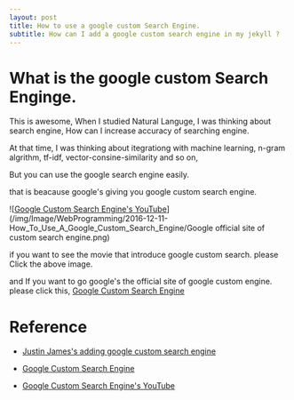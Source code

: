 ```yaml
---
layout: post
title: How to use a google custom Search Engine.
subtitle: How can I add a google custom search engine in my jekyll ?
---
```


# What is the google custom Search Enginge. 

  This is awesome, When I studied Natural Languge, I was thinking about search engine, How can I increase accuracy of searching engine. 
  
  At that time, I was thinking about itegrationg with machine learning, n-gram algrithm, tf-idf, vector-consine-similarity and so on, 
  
  But you can use the google search engine easily. 
  
  that is beacause google's giving you google custom search engine.
  
  ![[Google Custom Search Engine's YouTube](https://www.youtube.com/watch?v=Qd9z48Bo8ZA)](/img/Image/WebProgramming/2016-12-11-How_To_Use_A_Google_Custom_Search_Engine/Google official site of custom search engine.png)
  
  if you want to see the movie that introduce google custom search. please Click the above image. 
  
  and If you want to go google's the official site of google custom engine. please click this, [Google Custom Search Engine](https://cse.google.com/cse/)
  
  
  




# Reference

 - [Justin James's adding google custom search engine](http://digitaldrummerj.me/blogging-on-github-part-7-adding-a-custom-google-search/)
 
 - [Google Custom Search Engine](https://cse.google.com/cse/)
 
 - [Google Custom Search Engine's YouTube](https://www.youtube.com/watch?v=Qd9z48Bo8ZA)
